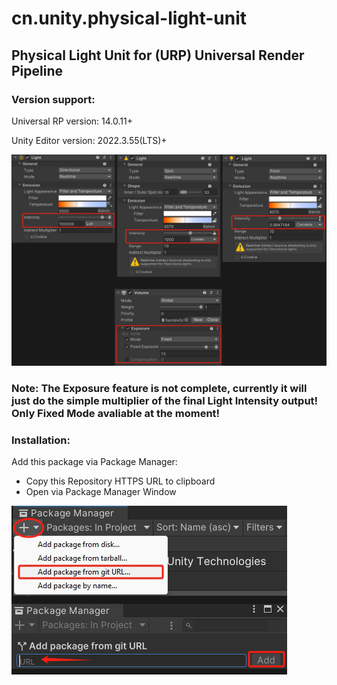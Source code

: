 # cn.unity.physical-light-unit
## Physical Light Unit for (URP) Universal Render Pipeline

### Version support:
Universal RP version: 14.0.11+

Unity Editor version: 2022.3.55(LTS)+

![Screenshot](Images~/Screenshots.jpg)

### Note: The Exposure feature is not complete, currently it will just do the simple multiplier of the final Light Intensity output! Only Fixed Mode avaliable at the moment!

### Installation:
Add this package via Package Manager:
    
- Copy this Repository HTTPS URL to clipboard
- Open via Package Manager Window

![Screenshot](Images~/PackageManager.jpg)

